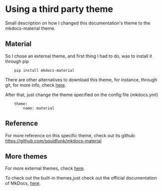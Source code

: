 # Using a third party theme

Small description on how I changed this documentation's theme to the mkdocs-material theme.

## Material

So I chose an external theme, and first thing I had to do, was to install it through pip 

        pip install mkdocs-material

There are other alternatives to download this theme, for instance, through git, for more info, check [here](https://squidfunk.github.io/mkdocs-material/getting-started/).


After that, just change the theme specified on the config file (mkdocs.yml)

        theme:
            name: material

## Reference

For more reference on this specific theme, check out its github: https://github.com/squidfunk/mkdocs-material

## More themes

For more external themes, check [here](https://github.com/mkdocs/mkdocs/wiki/MkDocs-Themes).

To check out the built-in themes,just check out the official documentation of MkDocs, [here](https://www.mkdocs.org/user-guide/styling-your-docs/#built-in-themes).

